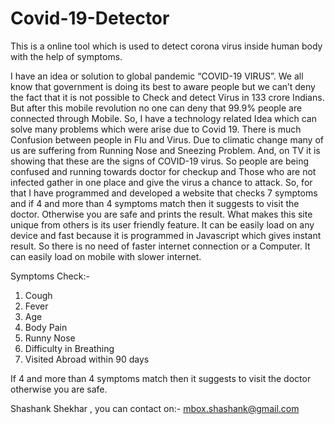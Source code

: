 # Covid-19-Detector
This is a online tool which is used to detect corona virus inside human body with the help of symptoms.

I have an idea or solution to global pandemic “COVID-19 VIRUS”. We all know that government is doing its best to aware people but we can’t deny the fact that it is not possible to Check and detect Virus in 133 crore Indians. But after this mobile revolution no one can deny that 99.9% people are connected through Mobile. So, I have a technology related Idea which can solve many problems which were arise due to Covid 19. There is much Confusion between people in Flu and Virus. Due to climatic change many of us are suffering from Running Nose and Sneezing Problem. And, on TV it is showing that these are the signs of COVID-19 virus. So people are being confused and running towards doctor for checkup and Those who are not infected gather in one place and give the virus a chance to attack. So, for that I have programmed and developed a website that checks 7 symptoms and if 4 and more than 4 symptoms match then it suggests to visit the doctor. Otherwise you are safe and prints the result. What makes this site unique from others is its user friendly feature. It can be easily load on any device and fast because it is programmed in Javascript which gives instant result. So there is no need of faster internet connection or a Computer. It can easily load on mobile with slower internet.  

Symptoms Check:-   

1. Cough 
2. Fever 
3. Age 
4. Body Pain 
5. Runny Nose 
6. Difficulty in Breathing 
7. Visited Abroad within 90 days 

If 4 and more than 4 symptoms match then it suggests to visit the doctor otherwise you are safe.

Shashank Shekhar
, you can contact on:- mbox.shashank@gmail.com
